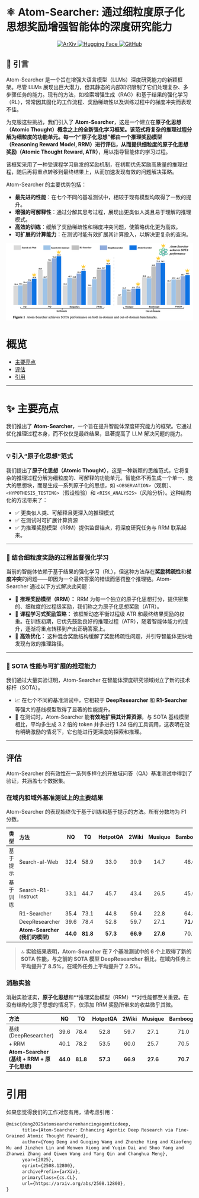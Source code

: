 
# ⚛️ Atom-Searcher: 通过细粒度原子化思想奖励增强智能体的深度研究能力

<p align="center">
<a href="https://arxiv.org/abs/2508.12800" target="_blank">
<img src="https://img.shields.io/badge/arXiv-2508.12800-b31b1b.svg?style=for-the-badge" alt="ArXiv">
</a>
<a href=https://huggingface.co/dikw/Atom-Searcher" target="_blank">
<img src="https://img.shields.io/badge/%F0%9F%A4%97%20Hugging%20Face-Models-yellow?style=for-the-badge" alt="Hugging Face">
</a>
<a href="https://github.com/antgroup/Research-Venus" target="_blank">
<img src="https://img.shields.io/badge/GitHub-Repo-blue?style=for-the-badge&logo=github" alt="GitHub">
</a>
</p>



## 📖 引言

Atom-Searcher 是一个旨在增强大语言模型（LLMs）深度研究能力的新颖框架。尽管 LLMs 展现出巨大潜力，但其静态的内部知识限制了它们处理复杂、多步骤任务的能力。现有的方法，如检索增强生成（RAG）和基于结果的强化学习（RL），常常因其固化的工作流程、奖励稀疏性以及训练过程中的梯度冲突而表现不佳。

为克服这些挑战，我们引入了 **Atom-Searcher**，这是一个建立在**原子化思想（Atomic Thought）概念之上的全新强化学习框架。该范式将复杂的推理过程分解为细粒度的功能单元。每一个“原子化思想”都由一个推理奖励模型（Reasoning Reward Model, RRM）进行评估，从而提供细粒度的原子化思想奖励（Atomic Thought Reward, ATR）**，用以指导智能体的学习过程。

该框架采用了一种受课程学习启发的奖励机制，在初期优先奖励高质量的推理过程，随后再将重点转移到最终结果上，从而加速发现有效的问题解决策略。

Atom-Searcher 的主要优势包括：

  * **最先进的性能**：在七个不同的基准测试中，相较于现有模型均取得了一致的提升。
  * **增强的可解释性**：通过分解其思考过程，展现出更类似人类且易于理解的推理模式。
  * **高效的训练**：缓解了奖励稀疏性和梯度冲突问题，使策略优化更为高效。
  * **可扩展的计算能力**：在测试时能有效扩展其计算投入，以解决更复杂的查询。

<p align="center">
<img src="png/sota_results.png" alt="Atom-Searcher SOTA Performance"/>
</p>

# 概览

  * [主要亮点](https://www.google.com/search?q=%23key-highlights)
  * [评估](https://www.google.com/search?q=%23evaluation)
  * [引用](https://www.google.com/search?q=%23citation)

-----

# ✨ 主要亮点

我们推出了 **Atom-Searcher**，一个旨在提升智能体深度研究能力的框架。它通过优化推理过程本身，而不仅仅是最终结果，显著提高了 LLM 解决问题的能力。

-----

### 💡 引入“原子化思想”范式

我们提出了**原子化思想（Atomic Thought）**，这是一种新颖的思维范式，它将复杂的推理过程分解为细粒度的、可解释的功能单元。智能体不再生成一个单一、庞大的思想块，而是生成一系列原子化的思想，如 `<OBSERVATION>`（观察）、`<HYPOTHESIS_TESTING>`（假设检验）和 `<RISK_ANALYSIS>`（风险分析）。这种结构化的方法带来了：

  - ✅ 更类似人类、可解释且更深入的推理模式
  - ✅ 在测试时可扩展计算资源
  - ✅ 为推理奖励模型（RRM）提供监督锚点，将深度研究任务与 RRM 联系起来。

-----

### 🎯 结合细粒度奖励的过程监督强化学习

当前的智能体依赖于基于结果的强化学习（RL），但这种方法存在**奖励稀疏性**和**梯度冲突**的问题——即因为一个最终答案的错误而惩罚整个推理链。Atom-Searcher 通过以下方式解决此问题：

  - 🔹 **推理奖励模型（RRM）：** RRM 为每一个独立的原子化思想打分，提供密集的、细粒度的过程级奖励，我们称之为原子化思想奖励（ATR）。
  - 🔹 **课程学习式奖励策略：** 该框架动态平衡过程级 ATR 和最终结果奖励的权重。在训练初期，它优先鼓励良好的推理过程（ATR），随着智能体能力的提升，逐渐将重点转移到产出正确答案上。
  - 🔹 **高效优化：** 这种混合奖励结构缓解了奖励稀疏性问题，并引导智能体更快地发现有效的推理路径。

-----

### 🚀 SOTA 性能与可扩展的推理能力

我们通过大量实验证明，Atom-Searcher 在智能体深度研究领域树立了新的技术标杆（SOTA）。

  - 📈 在七个不同的基准测试中，它相较于 **DeepResearcher** 和 **R1-Searcher** 等强大的基线模型取得了显著的性能提升。
  - 🧠 在测试时，Atom-Searcher 能**有效地扩展其计算资源**，与 SOTA 基线模型相比，平均多生成 3.2 倍的 token 并多进行 1.24 倍的工具调用，这表明在没有明确激励的情况下，它也能进行更深度的探索和推理。


-----

## 评估

Atom-Searcher 的有效性在一系列多样化的开放域问答（QA）基准测试中得到了验证，共涵盖七个数据集。

### 在域内和域外基准测试上的主要结果

Atom-Searcher 的表现始终优于基于训练和基于提示的方法。所有分数均为 F1 分数。

| **类型** | **方法** | **NQ** | **TQ** | **HotpotQA** | **2Wiki** | **Musique** | **Bamboogle** | **PopQA** |
| :--- | :--- | :---: | :---: | :---: | :---: | :---: | :---: | :---: |
| 基于提示 | Search-al-Web | 32.4 | 58.9 | 33.0 | 30.9 | 14.7 | 46.6 | 38.3 |
| 基于训练 | Search-R1-Instruct | 33.1 | 44.7 | 45.7 | 43.4 | 26.5 | 45.0 | 43.0 |
| | R1-Searcher | 35.4 | 73.1 | 44.8 | 59.4 | 22.8 | 64.8 | 42.7 |
| | DeepResearcher | 39.6 | 78.4 | 52.8 | 59.7 | 27.1 | **71.0** | 48.5 |
| | **Atom-Searcher (我们的模型)** | **44.0** | **81.8** | **57.3** | **66.9** | **27.6** | 70.7 | **50.3** |

> 🔝 **实验结果表明，Atom-Searcher 在 7 个基准测试中的 6 个上取得了新的 SOTA 性能，与之前的 SOTA 模型 DeepResearcher 相比，在域内任务上平均提升了 8.5%，在域外任务上平均提升了 2.5%。**

### 消融实验

消融实验证实，**原子化思想**和\*\*推理奖励模型（RRM）\*\*对性能都至关重要。在没有结构化原子思想的情况下，仅添加 RRM 奖励所带来的收益微乎其微。

| **方法** | **NQ** | **TQ** | **HotpotQA** | **2Wiki** | **Musique** | **Bamboogle** | **PopQA** |
| :--- | :---: | :---: | :---: | :---: | :---: | :---: | :---: |
| 基线 (DeepResearcher) | 39.6 | 78.4 | 52.8 | 59.7 | 27.1 | 71.0 | 48.5 |
| + RRM | 40.1 | 78.2 | 53.5 | 60.0 | 25.7 | 70.5 | 48.8 |
| **Atom-Searcher (基线 + RRM + 原子化思想)** | **44.0** | **81.8** | **57.3** | **66.9** | **27.6** | **70.7** | **50.3** |

# 引用

如果您觉得我们的工作对您有用，请考虑引用：

```plain
@misc{deng2025atomsearcherenhancingagenticdeep,
      title={Atom-Searcher: Enhancing Agentic Deep Research via Fine-Grained Atomic Thought Reward}, 
      author={Yong Deng and Guoqing Wang and Zhenzhe Ying and Xiaofeng Wu and Jinzhen Lin and Wenwen Xiong and Yuqin Dai and Shuo Yang and Zhanwei Zhang and Qiwen Wang and Yang Qin and Changhua Meng},
      year={2025},
      eprint={2508.12800},
      archivePrefix={arXiv},
      primaryClass={cs.CL},
      url={https://arxiv.org/abs/2508.12800}, 
}
```
